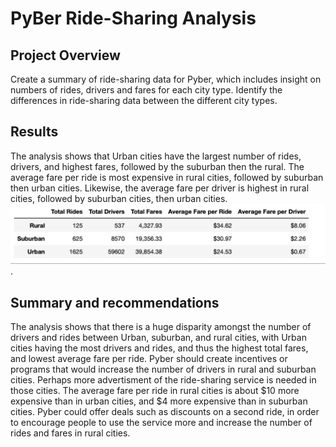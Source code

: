 # PyBer Ride-Sharing Analysis 
## Project Overview 
Create a summary of ride-sharing data for Pyber, which includes insight on numbers of rides, drivers and fares for each city type. Identify the differences in ride-sharing data between the different city types.

## Results 
The analysis shows that Urban cities have the largest number of rides, drivers, and highest fares, followed by the suburban then the rural. The average fare per ride is most expensive in rural cities, followed by suburban then urban cities. Likewise, the average fare per driver is highest in rural cities, followed by suburban cities, then urban cities.  
![Table1.png](Table1.png).

## Summary and recommendations 
The analysis shows that there is a huge disparity amongst the number of drivers and rides between Urban, suburban, and rural cities, with Urban cities having the most drivers and rides, and thus the highest total fares, and lowest average fare per ride. 
Pyber should create incentives or programs that would increase the number of drivers in rural and suburban cities. Perhaps more advertisment of the ride-sharing service is needed in those cities. 
The average fare per ride in rural cities is about $10 more expensive than in urban cities, and $4 more expensive than in suburban cities. Pyber could offer deals such as discounts on a second ride, in order to encourage people to use the service more and increase the number of rides and fares in rural cities. 
